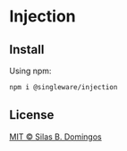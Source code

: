 # Injection

## Install

Using npm:

```sh
npm i @singleware/injection
```

## License

[MIT &copy; Silas B. Domingos](https://balmante.eti.br)
